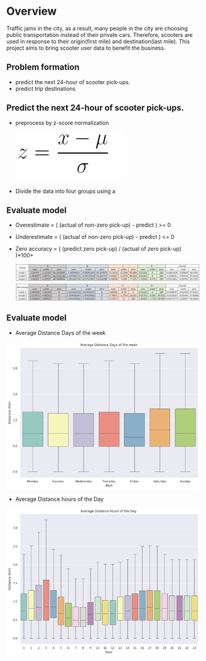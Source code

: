 # Overview
Traffic jams in the city, as a result, many people in the city are choosing public transportation instead of their private cars. Therefore, scooters are used in response to their origin(first mile) and destination(last mile). This project aims to bring scooter user data to benefit the business.

## Problem formation
- predict the next 24-hour of scooter pick-ups.
- predict trip destinations


## Predict the next 24-hour of scooter pick-ups.
- preprocess by z-score normalization

    ![image](img/zscore.png)

- Divide the data into four groups using a



## Evaluate model
- Overestimate = ( (actual of non-zero pick-up) - predict ) >= 0  
- Underestimate = ( (actual of non-zero pick-up) - predict ) <= 0 
- Zero accuracy = ( (predict zero pick-up) / (actual of zero pick-up) )*100+

   ![image](img/evaluate.png)



<!-- ## Predict trip destinations
 -->


## Evaluate model
- Average Distance Days of the week

![image](img/evaluate-days.png)

- Average Distance hours of the Day

![image](img/evaluate-hour.png)